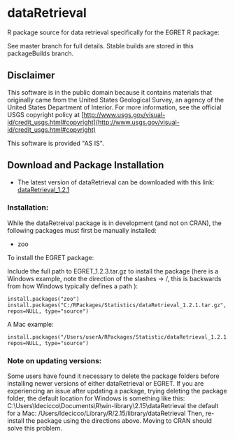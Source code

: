 dataRetrieval
=============

R package source for data retrieval specifically for the EGRET R package: 

See master branch for full details. Stable builds are stored in this packageBuilds branch.

Disclaimer
----------
This software is in the public domain because it contains materials that originally came from the United States Geological Survey, an agency of the United States Department of Interior. For more information, see the official USGS copyright policy at [http://www.usgs.gov/visual-id/credit_usgs.html#copyright](http://www.usgs.gov/visual-id/credit_usgs.html#copyright)

This software is provided "AS IS".


Download and Package Installation
---------------------------------

* The latest version of dataRetrieval can be downloaded with this link:
[dataRetrieval_1.2.1](https://github.com/USGS-R/dataRetrieval/blob/packageBuilds/dataRetrieval_1.2.1.tar.gz?raw=true)

### Installation:
While the dataRetreival package is in development (and not on CRAN), the following packages must first be manually installed: 
* zoo
 
To install the EGRET package:

Include the full path to EGRET_1.2.3.tar.gz to install the package (here is a Windows example, note the direction of the slashes -> /, this is backwards from how Windows typically defines a path ):

	install.packages("zoo")
	install.packages("C:/RPackages/Statistics/dataRetrieval_1.2.1.tar.gz", repos=NULL, type="source")

A Mac example:

	install.packages("/Users/userA/RPackages/Statistic/dataRetrieval_1.2.1.tar.gz", repos=NULL, type="source")
	
### Note on updating versions:
Some users have found it necessary to delete the package folders before installing newer versions of either dataRetrieval or EGRET.  If you are experiencing an issue after updating a package, trying deleting the package folder, the default location for Windows is something like this:
C:\Users\ldecicco\Documents\R\win-library\2.15\dataRetrieval
the default for a Mac:
/Users/ldecicco/Library/R/2.15/library/dataRetrieval
Then, re-install the package using the directions above.  Moving to CRAN should solve this problem.

